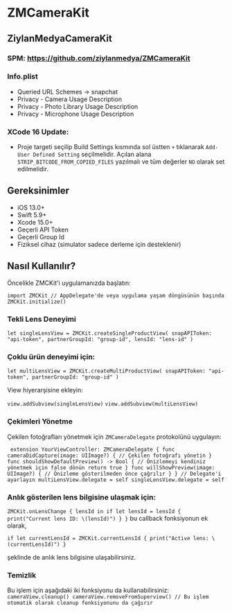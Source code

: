 # ZMCameraKit

## ZiylanMedyaCameraKit

### SPM: https://github.com/ziylanmedya/ZMCameraKit

### Info.plist
  - Queried URL Schemes -> snapchat
  - Privacy - Camera Usage Description
  - Privacy - Photo Library Usage Description
  - Privacy - Microphone Usage Description

### XCode 16 Update:
- Proje targeti seçilip Build Settings kısmında sol üstten `+` tıklanarak `Add-User Defined Setting` seçilmelidir. Açılan alana `STRIP_BITCODE_FROM_COPIED_FILES` yazılmalı ve tüm değerler `NO` olarak set edilmelidir.

## Gereksinimler

- iOS 13.0+
- Swift 5.9+
- Xcode 15.0+
- Geçerli API Token
- Geçerli Group Id
- Fiziksel cihaz (simulator sadece derleme için desteklenir)


## Nasıl Kullanılır?

Öncelikle ZMCKit'i uygulamanızda başlatın:

`import ZMCKit
// AppDelegate'de veya uygulama yaşam döngüsünün başında
ZMCKit.initialize()`

### Tekli Lens Deneyimi

`let singleLensView = ZMCKit.createSingleProductView(
  snapAPIToken: "api-token",
  partnerGroupId: "group-id",
  lensId: "lens-id"
)`

### Çoklu ürün deneyimi için:

`let multiLensView = ZMCKit.createMultiProductView(
  snapAPIToken: "api-token",
  partnerGroupId: "group-id"
)`

View hiyerarşisine ekleyin:

`view.addSubview(singleLensView)`
`view.addSubview(multiLensView)`

### Çekimleri Yönetme

Çekilen fotoğrafları yönetmek için `ZMCameraDelegate` protokolünü uygulayın:

`
extension YourViewController: ZMCameraDelegate {
  func cameraDidCapture(image: UIImage?) {
    // Çekilen fotoğrafı yönetin
  }
  func shouldShowDefaultPreview() -> Bool {
    // Önizlemeyi kendiniz yönetmek için false dönün
    return true
  }
  func willShowPreview(image: UIImage?) {
  // Önizleme gösterilmeden önce çağrılır
  }
}
// Delegate'i ayarlayın
multiLensView.delegate = self
singleLensView.delegate = self`

### Anlık gösterilen lens bilgisine ulaşmak için:

`ZMCKit.onLensChange { lensId in
    if let lensId = lensId {
        print("Current lens ID: \(lensId)")
    }
}` 
bu callback fonksiyonun ek olarak, 

`if let currentLensId = ZMCKit.currentLensId {
    print("Active lens: \(currentLensId)")
}` 

şeklinde de anlık lens bilgisine ulaşabilirsiniz.

### Temizlik
Bu işlem için aşağıdaki iki fonksiyonu da kullanabilirsiniz: 
`
cameraView.cleanup()
cameraView.removeFromSuperview() // Bu işlem otomatik olarak cleanup fonksiyonunu da çağırır
`

